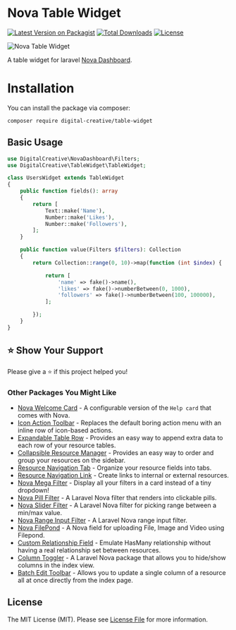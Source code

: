 # Nova Table Widget

[![Latest Version on Packagist](https://img.shields.io/packagist/v/digital-creative/table-widget)](https://packagist.org/packages/digital-creative/table-widget)
[![Total Downloads](https://img.shields.io/packagist/dt/digital-creative/table-widget)](https://packagist.org/packages/digital-creative/table-widget)
[![License](https://img.shields.io/packagist/l/digital-creative/table-widget)](https://github.com/dcasia/table-widget/blob/main/LICENSE)

<picture>
  <source media="(prefers-color-scheme: dark)" srcset="https://raw.githubusercontent.com/dcasia/table-widget/main/screenshots/dark.png">
  <img alt="Nova Table Widget" src="https://raw.githubusercontent.com/dcasia/table-widget/main/screenshots/light.png">
</picture>

A table widget for laravel [Nova Dashboard](https://github.com/dcasia/nova-dashboard).

# Installation

You can install the package via composer:

```
composer require digital-creative/table-widget
```

## Basic Usage

```php
use DigitalCreative\NovaDashboard\Filters;
use DigitalCreative\TableWidget\TableWidget;

class UsersWidget extends TableWidget
{
    public function fields(): array
    {
        return [
            Text::make('Name'),
            Number::make('Likes'),
            Number::make('Followers'),
        ];
    }

    public function value(Filters $filters): Collection
    {
        return Collection::range(0, 10)->map(function (int $index) {

            return [
                'name' => fake()->name(),
                'likes' => fake()->numberBetween(0, 1000),
                'followers' => fake()->numberBetween(100, 100000),
            ];

        });
    }
}
```

## ⭐️ Show Your Support

Please give a ⭐️ if this project helped you!

### Other Packages You Might Like

- [Nova Welcome Card](https://github.com/dcasia/nova-welcome-card) - A configurable version of the `Help card` that comes with Nova.
- [Icon Action Toolbar](https://github.com/dcasia/icon-action-toolbar) - Replaces the default boring action menu with an inline row of icon-based actions.
- [Expandable Table Row](https://github.com/dcasia/expandable-table-row) - Provides an easy way to append extra data to each row of your resource tables.
- [Collapsible Resource Manager](https://github.com/dcasia/collapsible-resource-manager) - Provides an easy way to order and group your resources on the sidebar.
- [Resource Navigation Tab](https://github.com/dcasia/resource-navigation-tab) - Organize your resource fields into tabs.
- [Resource Navigation Link](https://github.com/dcasia/resource-navigation-link) - Create links to internal or external resources.
- [Nova Mega Filter](https://github.com/dcasia/nova-mega-filter) - Display all your filters in a card instead of a tiny dropdown!
- [Nova Pill Filter](https://github.com/dcasia/nova-pill-filter) - A Laravel Nova filter that renders into clickable pills.
- [Nova Slider Filter](https://github.com/dcasia/nova-slider-filter) - A Laravel Nova filter for picking range between a min/max value.
- [Nova Range Input Filter](https://github.com/dcasia/nova-range-input-filter) - A Laravel Nova range input filter.
- [Nova FilePond](https://github.com/dcasia/nova-filepond) - A Nova field for uploading File, Image and Video using Filepond.
- [Custom Relationship Field](https://github.com/dcasia/custom-relationship-field) - Emulate HasMany relationship without having a real relationship set between resources.
- [Column Toggler](https://github.com/dcasia/column-toggler) - A Laravel Nova package that allows you to hide/show columns in the index view.
- [Batch Edit Toolbar](https://github.com/dcasia/batch-edit-toolbar) - Allows you to update a single column of a resource all at once directly from the index page.

## License

The MIT License (MIT). Please see [License File](https://raw.githubusercontent.com/dcasia/table-widget/main/LICENSE) for more information.
